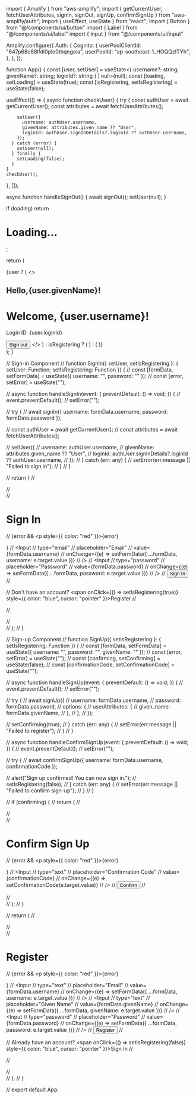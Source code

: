import { Amplify } from "aws-amplify";
import { getCurrentUser, fetchUserAttributes, signIn, signOut, signUp, confirmSignUp } from "aws-amplify/auth";
import { useEffect, useState } from "react";
import { Button } from "@/components/ui/button"
import { Label } from "@/components/ui/label"
import { Input } from "@/components/ui/input"

Amplify.configure({
  Auth: {
    Cognito: {
      userPoolClientId: "647p68o88lfdi0plo0thqngola",
      userPoolId: "ap-southeast-1_HOQQzITYh",
    },
  },
});

function App() {
  const [user, setUser] = useState<{ username?: string; givenName?: string; loginId?: string } | null>(null);
  const [loading, setLoading] = useState(true);
  const [isRegistering, setIsRegistering] = useState(false);

  useEffect(() => {
    async function checkUser() {
      try {
        const authUser = await getCurrentUser();
        const attributes = await fetchUserAttributes();

        setUser({
          username: authUser.username,
          givenName: attributes.given_name ?? "User",
          loginId: authUser.signInDetails?.loginId ?? authUser.username,
        });
      } catch (error) {
        setUser(null);
      } finally {
        setLoading(false);
      }
    }
    checkUser();
  }, []);

  async function handleSignOut() {
    await signOut();
    setUser(null);
  }

  if (loading) return <h1>Loading...</h1>;

  return (
    <main className="p-5 w-full text-right">
      {user ? (
        <>
          <h2>Hello,<b>{user.givenName}!</b></h2>
          <h1>Welcome, {user.username}!</h1>
          <p>Login ID: {user.loginId}</p>
          <Button className="mt-2" onClick={handleSignOut}>Sign out</Button>
        </>
      ) : isRegistering ? (
        <SignUp setIsRegistering={setIsRegistering} />
      ) : (
        <SignIn setUser={setUser} setIsRegistering={setIsRegistering} />
      )}
    </main>
  );
}

// Sign-in Component
// function SignIn({ setUser, setIsRegistering }: { setUser: Function; setIsRegistering: Function }) {
//   const [formData, setFormData] = useState({ username: "", password: "" });
//   const [error, setError] = useState("");

//   async function handleSignIn(event: { preventDefault: () => void; }) {
//     event.preventDefault();
//     setError("");

//     try {
//       await signIn({ username: formData.username, password: formData.password });

//       const authUser = await getCurrentUser();
//       const attributes = await fetchUserAttributes();

//       setUser({
//         username: authUser.username,
//         givenName: attributes.given_name ?? "User",
//         loginId: authUser.signInDetails?.loginId ?? authUser.username,
//       });
//     } catch (err: any) {
//       setError(err.message || "Failed to sign in");
//     }
//   }

//   return (
//     <div className="w-full flex justify-end p-5">
//       <form className='flex flex-col gap-1 text-left w-1/4' onSubmit={handleSignIn}>
//         <h1>Sign In</h1>
//         {error && <p style={{ color: "red" }}>{error}</p>}
//         <Input
//           type="email"
//           placeholder="Email"
//           value={formData.username}
//           onChange={(e) => setFormData({ ...formData, username: e.target.value })}
//         />
//         <Input
//           type="password"
//           placeholder="Password"
//           value={formData.password}
//           onChange={(e) => setFormData({ ...formData, password: e.target.value })}
//         />
//         <Button type="submit">Sign In</Button>
//         <p>
//           Don't have an account? <span onClick={() => setIsRegistering(true)} style={{ color: "blue", cursor: "pointer" }}>Register</span>
//         </p>
//       </form>
//     </div>
//   );
// }

// Sign-up Component
// function SignUp({ setIsRegistering }: { setIsRegistering: Function }) {
//   const [formData, setFormData] = useState({ username: "", password: "", givenName: "" });
//   const [error, setError] = useState("");
//   const [confirming, setConfirming] = useState(false);
//   const [confirmationCode, setConfirmationCode] = useState("");

//   async function handleSignUp(event: { preventDefault: () => void; }) {
//     event.preventDefault();
//     setError("");

//     try {
//       await signUp({
//         username: formData.username,
//         password: formData.password,
//         options: {
//           userAttributes: {
//             given_name: formData.givenName,
//           },
//         },
//       });

//       setConfirming(true);
//     } catch (err: any) {
//       setError(err.message || "Failed to register");
//     }
//   }

//   async function handleConfirmSignUp(event: { preventDefault: () => void; }) {
//     event.preventDefault();
//     setError("");

//     try {
//       await confirmSignUp({ username: formData.username, confirmationCode });

//       alert("Sign up confirmed! You can now sign in.");
//       setIsRegistering(false);
//     } catch (err: any) {
//       setError(err.message || "Failed to confirm sign-up");
//     }
//   }

//   if (confirming) {
//     return (
//       <div className="w-full flex justify-end p-5">
//         <form className='flex flex-col gap-1 text-left' onSubmit={handleConfirmSignUp}>
//           <h1>Confirm Sign Up</h1>
//           {error && <p style={{ color: "red" }}>{error}</p>}
//           <Input
//             type="text"
//             placeholder="Confirmation Code"
//             value={confirmationCode}
//             onChange={(e) => setConfirmationCode(e.target.value)}
//           />
//           <Button type="submit">Confirm</Button>
//         </form>
//       </div>
//     );
//   }

//   return (
//     <div className="w-full flex justify-end p-5">
//       <form className='flex flex-col gap-1 text-left w-1/4' onSubmit={handleSignUp}>
//         <h1>Register</h1>
//         {error && <p style={{ color: "red" }}>{error}</p>}
//         <Input
//           type="text"
//           placeholder="Email"
//           value={formData.username}
//           onChange={(e) => setFormData({ ...formData, username: e.target.value })}
//         />
//         <Input
//           type="text"
//           placeholder="Given Name"
//           value={formData.givenName}
//           onChange={(e) => setFormData({ ...formData, givenName: e.target.value })}
//         />
//         <Input
//           type="password"
//           placeholder="Password"
//           value={formData.password}
//           onChange={(e) => setFormData({ ...formData, password: e.target.value })}
//         />
//         <Button type="submit">Register</Button>
//         <p>
//           Already have an account? <span onClick={() => setIsRegistering(false)} style={{ color: "blue", cursor: "pointer" }}>Sign In</span>
//         </p>
//       </form>
//     </div>
//   );
// }

// export default App;
